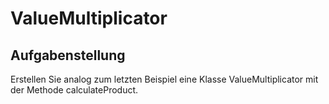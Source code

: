 # ValueMultiplicator

## Aufgabenstellung

Erstellen Sie analog zum letzten Beispiel eine Klasse ValueMultiplicator mit der Methode calculateProduct.

